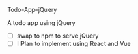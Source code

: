 Todo-App-jQuery

A todo app using jQuery
 
- [ ] swap to npm to serve jQuery
- [ ] I Plan to implement using React and Vue
